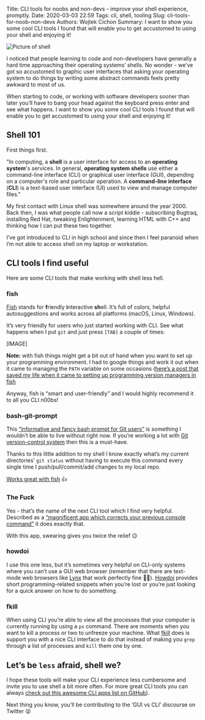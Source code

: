 Title: CLI tools for noobs and non-devs - improve your shell experience, promptly. 
Date: 2020-03-03 22:59
Tags: cli, shell, tooling
Slug: cli-tools-for-noob-non-devs
Authors: Wojtek Cichon
Summary: I want to show you some cool CLI tools I found that will enable you to get accustomed to using your shell and enjoying it!

![Picture of shell]({static}/images/shell-by-pankaj-patel.jpg "Terminal shell")

I noticed that people learning to code and non-developers have generally a hard time approaching their operating systems’ shells. No wonder - we’ve got so accustomed to graphic user interfaces that asking your operating system to do things by writing some abstract commands feels pretty awkward to most of us.

When starting to code, or working with software developers sooner than later you’ll have to bang your head against the keyboard press enter and see what happens. I want to show you some cool CLI tools I found that will enable you to get accustomed to using your shell and enjoying it!

## Shell 101

First things first.

"In computing, a **shell** is a user interface for access to an **operating system**'s services. In general, **operating system shells** use either a command-line interface (CLI) or graphical user interface (GUI), depending on a computer's role and particular operation. A **command-line interface** (**CLI**) is a text-based user interface (UI) used to view and manage computer files."
  
My first contact with Linux shell was somewhere around the year 2000. Back then, I was what people call now a script kiddie - subscribing Bugtraq, installing Red Hat, tweaking Enlightenment, learning HTML with C++ and thinking how I can put these two together.
  
I’ve got introduced to CLI in high school and since then I feel paranoid when I’m not able to access shell on my laptop or workstation.

## CLI tools I find useful

Here are some CLI tools that make working with shell less hell.  

### fish

[Fish](https://fishshell.com/) stands for **f**riendly **i**nteractive **sh**ell. It’s full of colors, helpful autosuggestions and works across all platforms (macOS, Linux, Windows).

It’s very friendly for users who just started working with CLI. See what happens when I put `git` and just press `[TAB]` a couple of times:

[IMAGE]

**Note:** with fish things might get a bit out of hand when you want to set up your programming environment. I had to google things and work it out when it came to managing the `PATH` variable on some occasions ([here’s a post that saved my life when it came to setting up programming version managers in fish](https://angristan.xyz/2018/07/how-to-use-nvm-rbenv-pyenv-goenv-with-fish-shell/)

Anyway, fish is “smart and user-friendly” and I would highly recommend it to all you CLI n00bs!
  
### bash-git-prompt

This [“informative and fancy bash prompt for Git users”]([https://github.com/magicmonty/bash-git-prompt) is something I wouldn’t be able to live without right now. If you’re working a lot with [Git version-control system](https://en.wikipedia.org/wiki/Git) then this is a must-have.

Thanks to this little addition to my shell I know exactly what’s my current directories’ `git status` without having to execute this command every single time I push/pull/commit/add changes to my local repo.

[Works great with fish](https://github.com/magicmonty/bash-git-prompt#install-for-the-fish-shell) 👍

### The Fuck

Yes - that’s the name of the next CLI tool which I find very helpful. Described as a [“magnificent app which corrects your previous console command”](https://github.com/nvbn/thefuck) it does exactly that.  

With this app, swearing gives you twice the relief 😉

### howdoi

I use this one less, but it’s sometimes very helpful on CLI-only systems where you can’t use a GUI web browser (remember that there are text-mode web browsers like [Lynx](https://lynx.browser.org/) that  work perfectly fine 👌🏻). [Howdoi](https://github.com/gleitz/howdoi) provides short programming-related snippets when you’re lost or you’re just looking for a quick answer on how to do something.

### fkill

When using CLI you’re able to view all the processes that your computer is currently running by using a `ps` command. There are moments when you want to kill a process or two to unfreeze your machine. What [fkill](https://github.com/sindresorhus/fkill-cli) does is support you with a nice CLI interface to do that instead of making you `grep` through a list of processes and `kill` them one by one.

## Let’s be `less` afraid, shell we?

I hope these tools will make your CLI experience less cumbersome and invite you to use shell a bit more often. For more great CLI tools you can always [check out this awesome CLI apps list on GitHub](https://github.com/agarrharr/awesome-cli-apps)).

Next thing you know, you’ll be contributing to the ‘GUI vs CLI’ discourse on Twitter 😜
